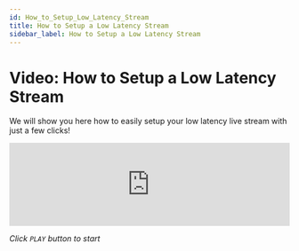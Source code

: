 ```yaml
---
id: How_to_Setup_Low_Latency_Stream
title: How to Setup a Low Latency Stream
sidebar_label: How to Setup a Low Latency Stream
---
```


# Video: How to Setup a Low Latency Stream

We will show you here how to easily setup your low latency live stream with just a few clicks! 

<iframe width="100%" src="https://www.youtube.com/embed/om3cOpV0WKo" frameborder="0" allowfullscreen></iframe>


*Click `PLAY` button to start*
